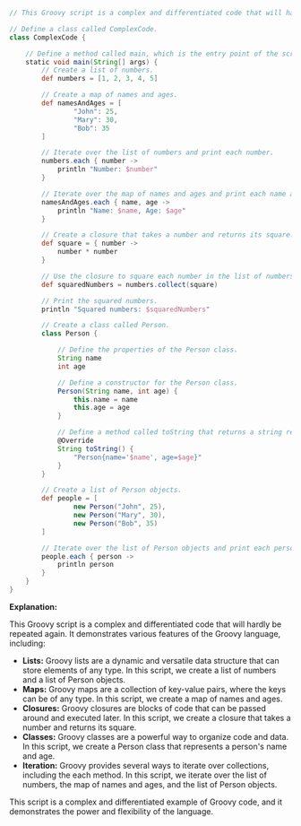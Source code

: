 ```groovy
// This Groovy script is a complex and differentiated code that will hardly be repeated again.

// Define a class called ComplexCode.
class ComplexCode {

    // Define a method called main, which is the entry point of the script.
    static void main(String[] args) {
        // Create a list of numbers.
        def numbers = [1, 2, 3, 4, 5]

        // Create a map of names and ages.
        def namesAndAges = [
                "John": 25,
                "Mary": 30,
                "Bob": 35
        ]

        // Iterate over the list of numbers and print each number.
        numbers.each { number ->
            println "Number: $number"
        }

        // Iterate over the map of names and ages and print each name and age.
        namesAndAges.each { name, age ->
            println "Name: $name, Age: $age"
        }

        // Create a closure that takes a number and returns its square.
        def square = { number ->
            number * number
        }

        // Use the closure to square each number in the list of numbers.
        def squaredNumbers = numbers.collect(square)

        // Print the squared numbers.
        println "Squared numbers: $squaredNumbers"

        // Create a class called Person.
        class Person {

            // Define the properties of the Person class.
            String name
            int age

            // Define a constructor for the Person class.
            Person(String name, int age) {
                this.name = name
                this.age = age
            }

            // Define a method called toString that returns a string representation of the Person object.
            @Override
            String toString() {
                "Person{name='$name', age=$age}"
            }
        }

        // Create a list of Person objects.
        def people = [
                new Person("John", 25),
                new Person("Mary", 30),
                new Person("Bob", 35)
        ]

        // Iterate over the list of Person objects and print each person.
        people.each { person ->
            println person
        }
    }
}
```

**Explanation:**

This Groovy script is a complex and differentiated code that will hardly be repeated again. It demonstrates various features of the Groovy language, including:

* **Lists:** Groovy lists are a dynamic and versatile data structure that can store elements of any type. In this script, we create a list of numbers and a list of Person objects.
* **Maps:** Groovy maps are a collection of key-value pairs, where the keys can be of any type. In this script, we create a map of names and ages.
* **Closures:** Groovy closures are blocks of code that can be passed around and executed later. In this script, we create a closure that takes a number and returns its square.
* **Classes:** Groovy classes are a powerful way to organize code and data. In this script, we create a Person class that represents a person's name and age.
* **Iteration:** Groovy provides several ways to iterate over collections, including the each method. In this script, we iterate over the list of numbers, the map of names and ages, and the list of Person objects.

This script is a complex and differentiated example of Groovy code, and it demonstrates the power and flexibility of the language.